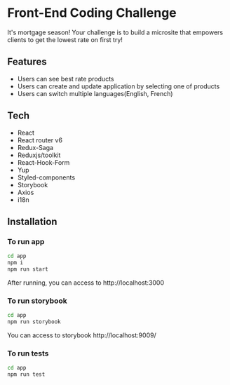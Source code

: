 # Front-End Coding Challenge

It's mortgage season! Your challenge is to build a microsite that empowers clients to get the lowest rate on first try!

## Features

- Users can see best rate products
- Users can create and update application by selecting one of products
- Users can switch multiple languages(English, French)

## Tech

- React
- React router v6
- Redux-Saga
- Reduxjs/toolkit
- React-Hook-Form
- Yup
- Styled-components
- Storybook
- Axios
- i18n

## Installation

### To run app

```sh
cd app
npm i
npm run start
```

After running, you can access to http://localhost:3000

### To run storybook

```sh
cd app
npm run storybook
```

You can access to storybook http://localhost:9009/

### To run tests

```sh
cd app
npm run test
```
